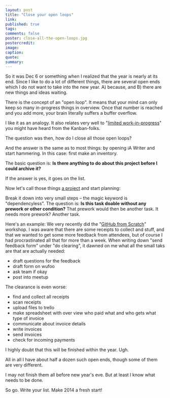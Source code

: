 ```yaml
---
layout: post
title: "Close your open loops"
link:
published: true
tags:
comments: false
poster: close-all-the-open-loops.jpg
postercredit:
image:
caption:
quote:
summary:
---
```



So it was Dec 6 or something when I realized that the year is nearly at its end. Since I like to do a lot of different things, there are several open ends which I do not want to take into the new year. A) because, and B) there are new things and ideas waiting.

There is the concept of an "open loop". It means that your mind can only keep so many in-progress things in overview. Once that number is reached and you add more, your brain literally suffers a buffer overflow.

I like it as an analogy. It also relates very well to "[limited work-in-progress](http://en.wikipedia.org/wiki/Kanban_(development))" you might have heard from the Kanban-folks.

The question was then, how do I close all those open loops?

And the answer is the same as to most things: by opening iA Writer and start hammering. In this case: first make an inventory.

The basic question is: **Is there anything to do about this project before I could archive it?**

If the answer is yes, it goes on the list.

Now let's call those things [a project](http://www.gtdtimes.com/2010/02/15/managing-projects-tips-from-david-allen/) and start planning:

Break it down into very small steps – the magic keyword is "dependencyless". The question is: **Is this task doable without any prework or other condition?** That prework would then be another task. It needs more prework? Another task.

Here's an example: We very recently did the "[GitHub from Scratch](http://blog.opentechschool.org/2013/12/githubfromscratch-hamburg-december.html)" workshop. I was aware that there are some receipts to collect and stuff, and that we wanted to get some more feedback from attendees, but of course I had procrastinated all that for more than a week. When writing down "send feedback form" under "do clearing", it dawned on me what all the small taks are that are actually needed:

- draft questions for the feedback
- draft form on wufoo
- ask team if okay
- post into meetup

The clearance is even worse:

- find and collect all receipts
- scan receipts
- upload files to trello
- make spreadsheet with over view who paid what and who gets what type of invoice
- communicate about invoice details
- write invoices
- send invoices
- check for incoming payments

I highly doubt that this will be finished within the year. Ugh. 

All in all I have about half a dozen such open ends, though some of them are very different.

I may not finish them all before new year's eve. But at least I know what needs to be done.

So go. Write your list. Make 2014 a fresh start!